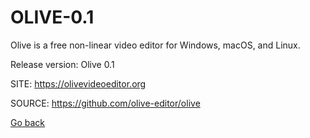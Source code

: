# OLIVE-0.1

 Olive is a free non-linear video editor for Windows, macOS, and Linux.
 
 Release version: Olive 0.1
  
 SITE: https://olivevideoeditor.org

 SOURCE: https://github.com/olive-editor/olive

 [Go back](https://portable-linux-apps.github.io/apps.html)
